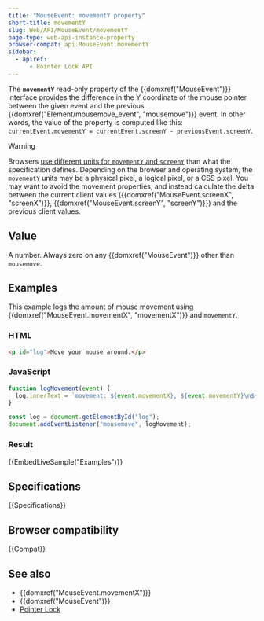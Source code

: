 ```yaml
---
title: "MouseEvent: movementY property"
short-title: movementY
slug: Web/API/MouseEvent/movementY
page-type: web-api-instance-property
browser-compat: api.MouseEvent.movementY
sidebar:
  - apiref:
      - Pointer Lock API
---
```


The **`movementY`** read-only property of the {{domxref("MouseEvent")}} interface provides the difference in the Y coordinate of the mouse pointer between the given event and the previous {{domxref("Element/mousemove_event", "mousemove")}} event.
In other words, the value of the property is computed like this: `currentEvent.movementY = currentEvent.screenY - previousEvent.screenY`.

> [!WARNING]
> Browsers [use different units for `movementY` and `screenY`](https://github.com/w3c/pointerlock/issues/42) than what the specification defines. Depending on the browser and operating system, the `movementY` units may be a physical pixel, a logical pixel, or a CSS pixel. You may want to avoid the movement properties, and instead calculate the delta between the current client values ({{domxref("MouseEvent.screenX", "screenX")}}, {{domxref("MouseEvent.screenY", "screenY")}}) and the previous client values.

## Value

A number. Always zero on any {{domxref("MouseEvent")}} other than `mousemove`.

## Examples

This example logs the amount of mouse movement using {{domxref("MouseEvent.movementX", "movementX")}} and `movementY`.

### HTML

```html
<p id="log">Move your mouse around.</p>
```

### JavaScript

```js
function logMovement(event) {
  log.innerText = `movement: ${event.movementX}, ${event.movementY}\n${log.innerText}`;
}

const log = document.getElementById("log");
document.addEventListener("mousemove", logMovement);
```

### Result

{{EmbedLiveSample("Examples")}}

## Specifications

{{Specifications}}

## Browser compatibility

{{Compat}}

## See also

- {{domxref("MouseEvent.movementX")}}
- {{domxref("MouseEvent")}}
- [Pointer Lock](/en-US/docs/Web/API/Pointer_Lock_API)
